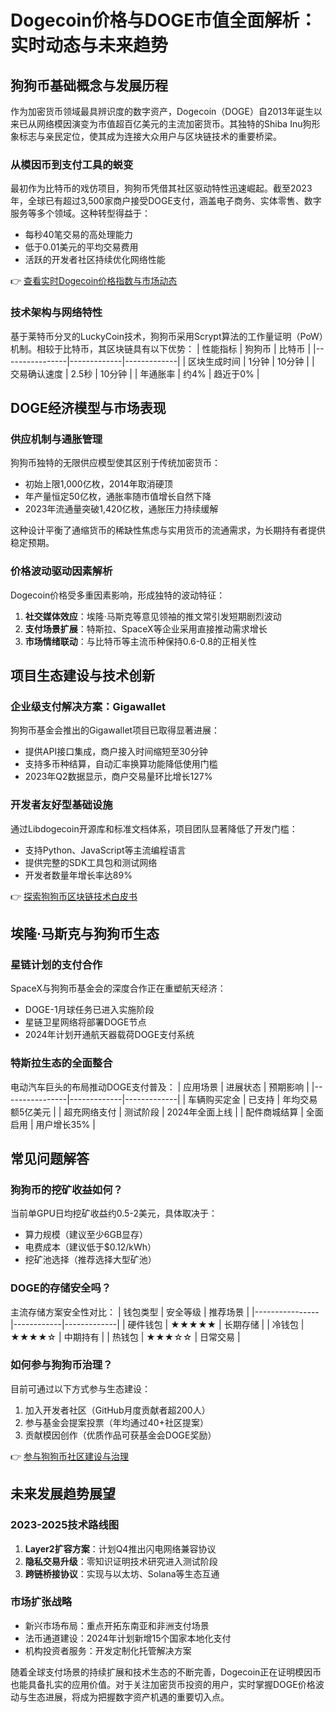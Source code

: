 # Dogecoin价格与DOGE市值全面解析：实时动态与未来趋势

## 狗狗币基础概念与发展历程

作为加密货币领域最具辨识度的数字资产，Dogecoin（DOGE）自2013年诞生以来已从网络模因演变为市值超百亿美元的主流加密货币。其独特的Shiba Inu狗形象标志与亲民定位，使其成为连接大众用户与区块链技术的重要桥梁。

### 从模因币到支付工具的蜕变
最初作为比特币的戏仿项目，狗狗币凭借其社区驱动特性迅速崛起。截至2023年，全球已有超过3,500家商户接受DOGE支付，涵盖电子商务、实体零售、数字服务等多个领域。这种转型得益于：
- 每秒40笔交易的高处理能力
- 低于0.01美元的平均交易费用
- 活跃的开发者社区持续优化网络性能

👉 [查看实时Dogecoin价格指数与市场动态](https://bit.ly/okx_welcome)

### 技术架构与网络特性
基于莱特币分叉的LuckyCoin技术，狗狗币采用Scrypt算法的工作量证明（PoW）机制。相较于比特币，其区块链具有以下优势：
| 性能指标       | 狗狗币       | 比特币       |
|----------------|-------------|-------------|
| 区块生成时间    | 1分钟       | 10分钟      |
| 交易确认速度    | 2.5秒       | 10分钟      |
| 年通胀率       | 约4%        | 趋近于0%    |

## DOGE经济模型与市场表现

### 供应机制与通胀管理
狗狗币独特的无限供应模型使其区别于传统加密货币：
- 初始上限1,000亿枚，2014年取消硬顶
- 年产量恒定50亿枚，通胀率随市值增长自然下降
- 2023年流通量突破1,420亿枚，通胀压力持续缓解

这种设计平衡了通缩货币的稀缺性焦虑与实用货币的流通需求，为长期持有者提供稳定预期。

### 价格波动驱动因素解析
Dogecoin价格受多重因素影响，形成独特的波动特征：
1. **社交媒体效应**：埃隆·马斯克等意见领袖的推文常引发短期剧烈波动
2. **支付场景扩展**：特斯拉、SpaceX等企业采用直接推动需求增长
3. **市场情绪联动**：与比特币等主流币种保持0.6-0.8的正相关性

## 项目生态建设与技术创新

### 企业级支付解决方案：Gigawallet
狗狗币基金会推出的Gigawallet项目已取得显著进展：
- 提供API接口集成，商户接入时间缩短至30分钟
- 支持多币种结算，自动汇率换算功能降低使用门槛
- 2023年Q2数据显示，商户交易量环比增长127%

### 开发者友好型基础设施
通过Libdogecoin开源库和标准文档体系，项目团队显著降低了开发门槛：
- 支持Python、JavaScript等主流编程语言
- 提供完整的SDK工具包和测试网络
- 开发者数量年增长率达89%

👉 [探索狗狗币区块链技术白皮书](https://bit.ly/okx_welcome)

## 埃隆·马斯克与狗狗币生态

### 星链计划的支付合作
SpaceX与狗狗币基金会的深度合作正在重塑航天经济：
- DOGE-1月球任务已进入实施阶段
- 星链卫星网络将部署DOGE节点
- 2024年计划开通航天器载荷DOGE支付系统

### 特斯拉生态的全面整合
电动汽车巨头的布局推动DOGE支付普及：
| 应用场景       | 进展状态      | 预期影响     |
|----------------|-------------|-------------|
| 车辆购买定金    | 已支持       | 年均交易额5亿美元 |
| 超充网络支付    | 测试阶段     | 2024年全面上线 |
| 配件商城结算    | 全面启用     | 用户增长35%   |

## 常见问题解答

### 狗狗币的挖矿收益如何？
当前单GPU日均挖矿收益约0.5-2美元，具体取决于：
- 算力规模（建议至少6GB显存）
- 电费成本（建议低于$0.12/kWh）
- 挖矿池选择（推荐选择大型矿池）

### DOGE的存储安全吗？
主流存储方案安全性对比：
| 钱包类型       | 安全等级    | 推荐场景     |
|----------------|------------|-------------|
| 硬件钱包       | ★★★★★     | 长期存储    |
| 冷钱包         | ★★★★☆     | 中期持有    |
| 热钱包         | ★★★☆☆     | 日常交易    |

### 如何参与狗狗币治理？
目前可通过以下方式参与生态建设：
1. 加入开发者社区（GitHub月度贡献者超200人）
2. 参与基金会提案投票（年均通过40+社区提案）
3. 贡献模因创作（优质作品可获基金会DOGE奖励）

👉 [参与狗狗币社区建设与治理](https://bit.ly/okx_welcome)

## 未来发展趋势展望

### 2023-2025技术路线图
1. **Layer2扩容方案**：计划Q4推出闪电网络兼容协议
2. **隐私交易升级**：零知识证明技术研究进入测试阶段
3. **跨链桥接协议**：实现与以太坊、Solana等生态互通

### 市场扩张战略
- 新兴市场布局：重点开拓东南亚和非洲支付场景
- 法币通道建设：2024年计划新增15个国家本地化支付
- 机构投资者服务：开发定制化托管解决方案

随着全球支付场景的持续扩展和技术生态的不断完善，Dogecoin正在证明模因币也能具备扎实的应用价值。对于关注加密货币投资的用户，实时掌握DOGE价格波动与生态进展，将成为把握数字资产机遇的重要切入点。
